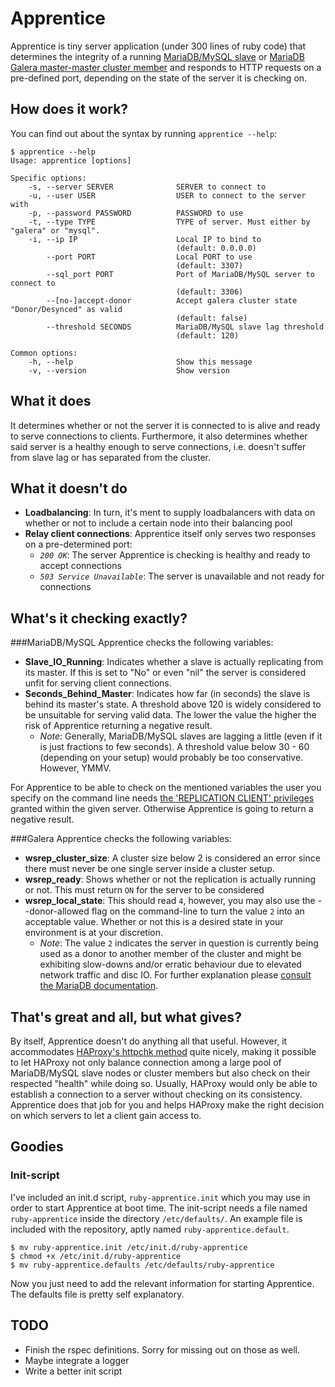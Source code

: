 # Apprentice

Apprentice is tiny server application (under 300 lines of ruby code) that determines the integrity of a running [MariaDB/MySQL slave](https://mariadb.com/kb/en/replication-overview/) or [MariaDB Galera master-master cluster member](https://mariadb.com/kb/en/what-is-mariadb-galera-cluster/) and responds to HTTP requests on a pre-defined port, depending on the state of the server it is checking on.

## How does it work?

You can find out about the syntax by running `apprentice --help`:

    $ apprentice --help
    Usage: apprentice [options]

    Specific options:
        -s, --server SERVER              SERVER to connect to
        -u, --user USER                  USER to connect to the server with
        -p, --password PASSWORD          PASSWORD to use
        -t, --type TYPE                  TYPE of server. Must either by "galera" or "mysql".
        -i, --ip IP                      Local IP to bind to
                                         (default: 0.0.0.0)
            --port PORT                  Local PORT to use
                                         (default: 3307)
            --sql_port PORT              Port of MariaDB/MySQL server to connect to
                                         (default: 3306)
            --[no-]accept-donor          Accept galera cluster state "Donor/Desynced" as valid
                                         (default: false)
            --threshold SECONDS          MariaDB/MySQL slave lag threshold
                                         (default: 120)

    Common options:
        -h, --help                       Show this message
        -v, --version                    Show version


## What it does

It determines whether or not the server it is connected to is alive and ready to serve connections to clients. Furthermore, it also determines whether said server is a healthy enough to serve connections, i.e. doesn't suffer from slave lag or has separated from the cluster.

## What it doesn't do

* **Loadbalancing**: In turn, it's ment to supply loadbalancers with data on whether or not to include a certain node into their balancing pool
* **Relay client connections**: Apprentice itself only serves two responses on a pre-determined port:
    * *`200 OK`*: The server Apprentice is checking is healthy and ready to accept connections
    * *`503 Service Unavailable`*: The server is unavailable and not ready for connections

## What's it checking exactly?
###MariaDB/MySQL
Apprentice checks the following variables:

* **Slave_IO_Running**: Indicates whether a slave is actually replicating from its master. If this is set to "No" or even "nil" the server is considered unfit for serving client connections.
* **Seconds_Behind_Master**: Indicates how far (in seconds) the slave is behind its master's state. A threshold above 120 is widely considered to be unsuitable for serving valid data. The lower the value the higher the risk of Apprentice returning a negative result.
    * *Note*: Generally, MariaDB/MySQL slaves are lagging a little (even if it is just fractions to few seconds). A threshold value below 30 - 60 (depending on your setup) would probably be too conservative. However, YMMV.

For Apprentice to be able to check on the mentioned variables the user you specify on the command line needs [the 'REPLICATION CLIENT' privileges](http://dev.mysql.com/doc/refman/5.0/en/privileges-provided.html#priv_replication-client) granted within the given server. Otherwise Apprentice is going to return a negative result.

###Galera
Apprentice checks the following variables:

* **wsrep_cluster_size**: A cluster size below 2 is considered an error since there must never be one single server inside a cluster setup.
* **wsrep_ready**: Shows whether or not the replication is actually running or not. This must return `ON` for the server to be considered
* **wsrep_local_state**: This should read `4`, however, you may also use the --donor-allowed flag on the command-line to turn the value `2` into an acceptable value. Whether or not this is a desired state in your environment is at your discretion.
    * *Note*: The value `2` indicates the server in question is currently being used as a donor to another member of the cluster and might be exhibiting slow-downs and/or erratic behaviour due to elevated network traffic and disc IO. For further explanation please [consult the MariaDB documentation](https://mariadb.com/kb/en/what-is-mariadb-galera-cluster/).

## That's great and all, but what gives?
By itself, Apprentice doesn't do anything all that useful. However, it accommodates [HAProxy's httpchk method](http://cbonte.github.io/haproxy-dconv/configuration-1.4.html#option%20httpchk) quite nicely, making it possible to let HAProxy not only balance connection among a large pool of MariaDB/MySQL slave nodes or cluster members but also check on their respected "health" while doing so.
Usually, HAProxy would only be able to establish a connection to a server without checking on its consistency. Apprentice does that job for you and helps HAProxy make the right decision on which servers to let a client gain access to.

## Goodies

### Init-script
I've included an init.d script, `ruby-apprentice.init` which you may use in order to start Apprentice at boot time. The init-script needs a file named `ruby-apprentice` inside the directory `/etc/defaults/`. An example file is included with the repository, aptly named `ruby-apprentice.default`.

    $ mv ruby-apprentice.init /etc/init.d/ruby-apprentice
    $ chmod +x /etc/init.d/ruby-apprentice
    $ mv ruby-apprentice.defaults /etc/defaults/ruby-apprentice

Now you just need to add the relevant information for starting Apprentice. The defaults file is pretty self explanatory.

## TODO

* Finish the rspec definitions. Sorry for missing out on those as well.
* Maybe integrate a logger
* Write a better init script